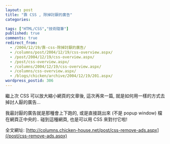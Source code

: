 ```yaml
---
layout: post
title: "靠 CSS , 除掉討厭的廣告"
categories:

tags: ["HTML/CSS","技術隨筆"]
published: true
comments: true
redirect_from:
  - /2004/12/19/靠-css-除掉討厭的廣告/
  - /columns/post/2004/12/19/css-overview.aspx/
  - /post/2004/12/19/css-overview.aspx/
  - /post/css-overview.aspx/
  - /columns/2004/12/19/css-overview.aspx/
  - /columns/css-overview.aspx/
  - /blogs/chicken/archive/2004/12/19/201.aspx/
wordpress_postid: 306
---
```


繼上次 CSS 可以放大縮小網頁的文章後, 這次再來一篇, 就是如何用一樣的方式去掉討人厭的廣告... 

我最討厭的廣告就是那種會上下跑的, 或是直接跳出來 (不是 popup window) 檔在網頁正中央的.. 碰到這種網頁, 也是可以用 CSS 來對付它啦! 

全文網址: [http://columns.chicken-house.net/post/css-remove-ads.aspx](/post/css-remove-ads.aspx)
